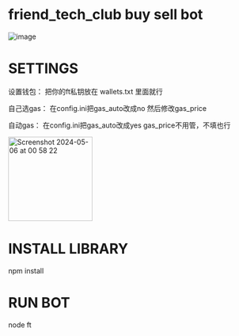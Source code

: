 # friend_tech_club buy sell bot
![image](https://github.com/leductam2003/friend_tech_club/assets/39722350/8db8d84d-da9e-4172-a536-105686d58186)

# SETTINGS
设置钱包：
把你的ft私钥放在 wallets.txt 里面就行

自己选gas：
在config.ini把gas_auto改成no 然后修改gas_price

自动gas：
在config.ini把gas_auto改成yes gas_price不用管，不填也行

<img width="170" alt="Screenshot 2024-05-06 at 00 58 22" src="https://github.com/leductam2003/friend_tech_club/assets/39722350/351b311e-8ec7-44f1-9d93-810353cd473d">

# INSTALL LIBRARY
npm install
# RUN BOT
node ft




